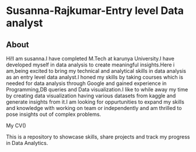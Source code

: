 # Susanna-Rajkumar-Entry level Data analyst
## About 
Hi!I am susanna.I have completed M.Tech at karunya University.I have developed myself in data analysis to create meaningful insights.Here i am,being excited to bring my technical and analytical skills in data 
analysis as an entry level data analyst.I honed my skills by taking courses which is needed for data analysis through Google and gained experience in Programming,DB queries and Data visualization.I like to while away my time by creating data visualization having various datasets from kaggle and generate insights from it.I am looking for oppurtunities to expand my skills and knowledge with working on team or 
independently and am thrilled to pose insights out of complex problems.

My CV()

This is a repository to showcase skills, share projects and track my progress in Data Analytics.


